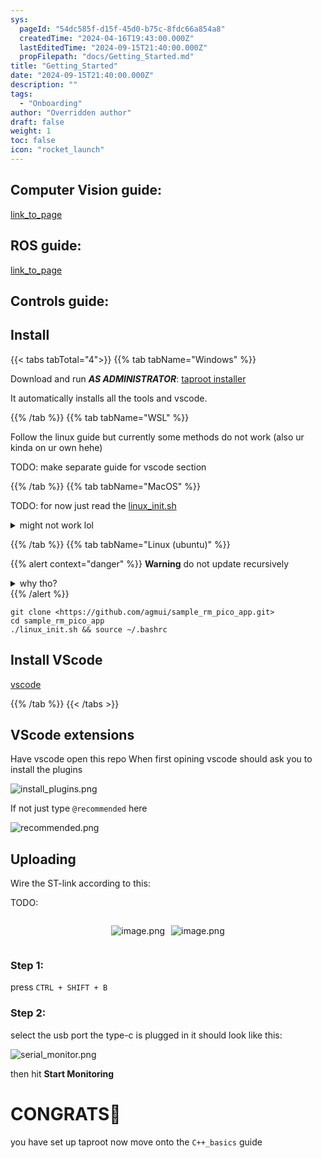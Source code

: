 ```yaml
---
sys:
  pageId: "54dc585f-d15f-45d0-b75c-8fdc66a854a8"
  createdTime: "2024-04-16T19:43:00.000Z"
  lastEditedTime: "2024-09-15T21:40:00.000Z"
  propFilepath: "docs/Getting_Started.md"
title: "Getting_Started"
date: "2024-09-15T21:40:00.000Z"
description: ""
tags:
  - "Onboarding"
author: "Overridden author"
draft: false
weight: 1
toc: false
icon: "rocket_launch"
---
```


## Computer Vision guide:

[link_to_page](86d45bc0-388b-4d26-8848-44f255f73d0e)

## ROS guide:

[link_to_page](3c76c1de-ec8f-46d6-8b0a-294005edc2d5)

## Controls guide:

## Install

{{< tabs tabTotal="4">}}
{{% tab tabName="Windows" %}}

Download and run _**AS ADMINISTRATOR**_: [taproot installer](https://github.com/Thornbots/TeachingFreshies/releases/tag/1.0)

It automatically installs all the tools and vscode.

{{% /tab %}}
{{% tab tabName="WSL" %}}

Follow the linux guide but currently some methods do not work (also ur kinda on ur own hehe)

TODO: make separate guide for vscode section

{{% /tab %}}
{{% tab tabName="MacOS" %}}

TODO: for now just read the [linux_init.sh](https://github.com/agmui/sample_rm_pico_app/blob/main/linux_init.sh)

<details>
<summary>might not work lol</summary>

`brew install libusb pkg-config`

Next install: [vscode](https://code.visualstudio.com/Download)

</details>

{{% /tab %}}
{{% tab tabName="Linux (ubuntu)" %}}

{{% alert context="danger" %}}
**Warning** do not update recursively
<details>
<summary>why tho?</summary>
There are some submodules that may go on for a while (like tinyusb) and I highly
recommend you don't need to get them.
If you want to see what submodules I update just look in `linux_init.sh`
</details>
{{% /alert %}}

```shell
git clone <https://github.com/agmui/sample_rm_pico_app.git>
cd sample_rm_pico_app
./linux_init.sh && source ~/.bashrc
```

## Install VScode

[vscode](https://code.visualstudio.com/Download)

{{% /tab %}}
{{< /tabs >}}

## VScode extensions

Have vscode open this repo
When first opining vscode should ask you to install the plugins

![install_plugins.png](https://prod-files-secure.s3.us-west-2.amazonaws.com/d518164a-d88e-44d1-a4ee-3adb3bd8bce0/89bd30f0-1825-4e77-867b-0a41ce370880/install_plugins.png?X-Amz-Algorithm=AWS4-HMAC-SHA256&X-Amz-Content-Sha256=UNSIGNED-PAYLOAD&X-Amz-Credential=ASIAZI2LB466VQHG6YKM%2F20250226%2Fus-west-2%2Fs3%2Faws4_request&X-Amz-Date=20250226T160941Z&X-Amz-Expires=3600&X-Amz-Security-Token=IQoJb3JpZ2luX2VjECQaCXVzLXdlc3QtMiJIMEYCIQDUILBCWdtpFfLUCGkizkr6O9soqd2UBV1on0DTE6va0gIhANDP6H5mauC3bh8Q%2F8O6PsV%2BSs5itfxIgNBXhIuHxA7PKv8DCF0QABoMNjM3NDIzMTgzODA1IgwG13RR9emhCDAhqwYq3APOzQj6NRarAlQjut4BJwzVUdjsPwEAUKGQkn7p%2BS%2Ftz0BD4tUMQjY556wLN9tCJMUQz26Z%2BIzqS5MgcHSNEdSAry9te%2FHsMxTrwUOqS7SypZ5q0MtUCBrKBAZQbTELTtzZPKdQbYL%2BCgm5RkuDN9lnZ1rIKqlDtWRB6grJbEgQmixY7whoQcsjJ%2BVKD7NuCe%2Fmz8zbfgv2eLEeB8d%2BzoMFgkgmYEcwchXSDKpRbX%2BWa4ahcZNN30rEOWPURQ3HERE99uSA0YJSlYkDgaWdReGqJNs74tIkddH3vltZE%2F4tjEre5yLJtQ62Nu6yBrfe9AU1gxo1sZJBZj0%2BDYJ9TzeNSzGG9EKFEtAmT7evTRVRNP068h5wjGPzRVBZG1yAJWiEMo3HUjsGR5ALIMM0YQ2G5zJFGtvIhYb0w7atepT4Z8jIqg5QlsdrubErT1Ibj2GieW5Ie0AwjyVFk%2F9%2Fd0eSOpD2a04wiGssWWtxMG7ZmW1Mu1GKeIJa6yCA7zGbpRUC6%2FVSX2K1tHNJSOhdBCUT%2BqYKRddL%2BfGaXagHKKg0MV8Pti%2BzAKCkPdxBA81v6LD%2Fj%2B9bORExJSw0FwwG7eDQ0ZsyasgfYDToDKyJDY0NjTHNOxytt4gH8t9gHzD7h%2Fy9BjqkAbgyeQ132ghNT9WhmXUWz3ECue%2FqmaHPDVJg7pcq6h9QUenQknxN%2BB1XUU2uCHUUtxfsKwx6x%2Bvs4hVjNhJTBPGQeE0sMm5pcy6bFDHR6pgt51o%2BAmgaISSFOj%2B6qC%2FHyVg5f%2BwirdjXoaxfoGvPnlwp1%2FSPMqboSZWnvdArPVIzvQ88jOMzIBgouE5fdeV9GGiRaLcwT5xvO2Y7QJ7xEPdAi9KQ&X-Amz-Signature=5804bf47707c639eca1f4332633c118745f85e120f53c755efeb7c0d50b61794&X-Amz-SignedHeaders=host&x-id=GetObject)

If not just type `@recommended` here  

![recommended.png](https://prod-files-secure.s3.us-west-2.amazonaws.com/d518164a-d88e-44d1-a4ee-3adb3bd8bce0/61e661e9-5d85-4dfc-be0d-8d2097a5e793/recommended.png?X-Amz-Algorithm=AWS4-HMAC-SHA256&X-Amz-Content-Sha256=UNSIGNED-PAYLOAD&X-Amz-Credential=ASIAZI2LB466VQHG6YKM%2F20250226%2Fus-west-2%2Fs3%2Faws4_request&X-Amz-Date=20250226T160941Z&X-Amz-Expires=3600&X-Amz-Security-Token=IQoJb3JpZ2luX2VjECQaCXVzLXdlc3QtMiJIMEYCIQDUILBCWdtpFfLUCGkizkr6O9soqd2UBV1on0DTE6va0gIhANDP6H5mauC3bh8Q%2F8O6PsV%2BSs5itfxIgNBXhIuHxA7PKv8DCF0QABoMNjM3NDIzMTgzODA1IgwG13RR9emhCDAhqwYq3APOzQj6NRarAlQjut4BJwzVUdjsPwEAUKGQkn7p%2BS%2Ftz0BD4tUMQjY556wLN9tCJMUQz26Z%2BIzqS5MgcHSNEdSAry9te%2FHsMxTrwUOqS7SypZ5q0MtUCBrKBAZQbTELTtzZPKdQbYL%2BCgm5RkuDN9lnZ1rIKqlDtWRB6grJbEgQmixY7whoQcsjJ%2BVKD7NuCe%2Fmz8zbfgv2eLEeB8d%2BzoMFgkgmYEcwchXSDKpRbX%2BWa4ahcZNN30rEOWPURQ3HERE99uSA0YJSlYkDgaWdReGqJNs74tIkddH3vltZE%2F4tjEre5yLJtQ62Nu6yBrfe9AU1gxo1sZJBZj0%2BDYJ9TzeNSzGG9EKFEtAmT7evTRVRNP068h5wjGPzRVBZG1yAJWiEMo3HUjsGR5ALIMM0YQ2G5zJFGtvIhYb0w7atepT4Z8jIqg5QlsdrubErT1Ibj2GieW5Ie0AwjyVFk%2F9%2Fd0eSOpD2a04wiGssWWtxMG7ZmW1Mu1GKeIJa6yCA7zGbpRUC6%2FVSX2K1tHNJSOhdBCUT%2BqYKRddL%2BfGaXagHKKg0MV8Pti%2BzAKCkPdxBA81v6LD%2Fj%2B9bORExJSw0FwwG7eDQ0ZsyasgfYDToDKyJDY0NjTHNOxytt4gH8t9gHzD7h%2Fy9BjqkAbgyeQ132ghNT9WhmXUWz3ECue%2FqmaHPDVJg7pcq6h9QUenQknxN%2BB1XUU2uCHUUtxfsKwx6x%2Bvs4hVjNhJTBPGQeE0sMm5pcy6bFDHR6pgt51o%2BAmgaISSFOj%2B6qC%2FHyVg5f%2BwirdjXoaxfoGvPnlwp1%2FSPMqboSZWnvdArPVIzvQ88jOMzIBgouE5fdeV9GGiRaLcwT5xvO2Y7QJ7xEPdAi9KQ&X-Amz-Signature=38b97506796aaf2990e6983e486eb71160ebd6cda3dff538af0c6197b66afef0&X-Amz-SignedHeaders=host&x-id=GetObject)

## Uploading

Wire the ST-link according to this:

TODO:

<div style="display: flex;flex-direction: row; column-gap:10px; max-width: 630px;justify-content: center;">
<div>

![image.png](https://prod-files-secure.s3.us-west-2.amazonaws.com/d518164a-d88e-44d1-a4ee-3adb3bd8bce0/210ecb78-1116-4d7b-b9b7-2292f66fa2c2/image.png?X-Amz-Algorithm=AWS4-HMAC-SHA256&X-Amz-Content-Sha256=UNSIGNED-PAYLOAD&X-Amz-Credential=ASIAZI2LB466VELHTZ7S%2F20250226%2Fus-west-2%2Fs3%2Faws4_request&X-Amz-Date=20250226T160944Z&X-Amz-Expires=3600&X-Amz-Security-Token=IQoJb3JpZ2luX2VjECQaCXVzLXdlc3QtMiJGMEQCIHH2AhCyno3J1qJi8WYqEgb%2BJ%2FVFcDEeXAYKyGldE4A9AiAQeVOa4gJklPTsVCYQNNZ18O0jWtgWwot1M%2BfMo8cyCir%2FAwhdEAAaDDYzNzQyMzE4MzgwNSIMa%2F0wbJ8WUv6oYoLaKtwDfLJheGwT4NCoJsEC07A%2B7%2B33Dpj0kYW4bBTkfSuKGo28A4nIaE4rQr90SIGuBI5GZrkUGzH9ogODjcDn8E2jscFZMddtE2C1%2BMZIkQR5mYKaSn4WOl%2Bbm7tv1MRBUdPtpfEHSMHuD7bxibjXNS%2FCzoKTT8EX9N9EVgcHOW6C8sFQhkjdtVLgKeBF1KxSJCPA71L06rROHVma6EHY2J9MJ6YJ3LfRE%2FH9QNnXGnvHJ7iSUU%2F%2B8MoeHlgMeyNdX1h%2BIZ%2BGSvrE55ZvNSeMdRNLaXCF%2BfZDtxPxAHphs9%2BTbaB9pY0Azvof40IoHVi%2Flh%2FuPLtGQK2SCvcy0MmJbBHNOofm1IBo2CkYfivxwuAaCTtnDqO6pkuBh4hW8pP2z5yKYTDb0SWeFECjcZZRjuNzO9BqaJxmE2YkXJrBt37lQO7aIyOvxUiG%2BdXHPitwI%2BNuXucKV8b2k3P%2FnlsIdwnQzGpmb6XMe4xLpi0tuGnKurypJdm4cbEPGx9ixtMMS05z2v4yCM59qiIEBjiqGmqPDFijTvCOL4o7xgy9BIVyv7VuwOAWdDmdAroRTUb4f9Ghxqw%2FeN%2BI6%2FXBSYOTngaFrWHAbgKHyo6LDrdSyOLX1GRJHbmo7DvBriBtKacwnYj8vQY6pgGBMlXAi%2FJChPe4WXOEgA9r7jC8pUohaFDg1fU0M4Yb4%2BMxN01gyqz6hTr3WEByP%2BS%2BXmu0WO49WbBrUNbrrpU%2BecKQRmHilTb9Ly6vgxWkag6ohk0RNeQS0jmSouZLsd%2FAk%2FA7G%2FEDz6wGNIPck%2BFPwRDenMfVP7Yw1rPmnvZsbEZRVukJr0M%2FGm7ACuVlUJQZC5c%2Bbtn1nWC5hpAYV%2BBmH%2FQEB4wV&X-Amz-Signature=abbd2dea243afe13b0b31f6e71e1a137c66769d31d184f303375b90bf986c5e6&X-Amz-SignedHeaders=host&x-id=GetObject)

</div>
<div>

![image.png](https://prod-files-secure.s3.us-west-2.amazonaws.com/d518164a-d88e-44d1-a4ee-3adb3bd8bce0/33a0fd0f-8ca6-4a86-8e09-26e95ded1fff/image.png?X-Amz-Algorithm=AWS4-HMAC-SHA256&X-Amz-Content-Sha256=UNSIGNED-PAYLOAD&X-Amz-Credential=ASIAZI2LB466YGHIFVUR%2F20250226%2Fus-west-2%2Fs3%2Faws4_request&X-Amz-Date=20250226T160945Z&X-Amz-Expires=3600&X-Amz-Security-Token=IQoJb3JpZ2luX2VjECQaCXVzLXdlc3QtMiJIMEYCIQC4vCkGDZOKINPtWOvyHS7B9iOtzc6euhgd86DWr7wwmQIhAKonhGdYyV6EroDlZYnULLtAO9fTHF4Z2M%2FdQkCfguaGKv8DCF0QABoMNjM3NDIzMTgzODA1Igx3lcNMIJy7SRoBSNAq3AMtf2G0k1EsnsTfRFoaqhAdWovLc13185iVUyio%2B0%2BbNnnbRDGc%2FaQy7tx63rRxYzP1epfoosa9KtfV0XzXWjRdAUhmT1q5T7U9HX2hexzuF4eNg7wub%2Fwww9%2FXjvsXFD7oudijr1cCv0UJuV%2FEbLW1cWt8r8x3uCf2e2tKCemGy3XS70P3RK%2FWHEmJOSk%2BRnbrrAvXD1o7h%2BKfLb4Lkzh7EB0pPrkFALMZTZ7G72WK2oX6wKwfMEdcqhDbj4KUl%2FA7wiFH7DQtAZIxOxUxtACsl39YMTBM0xu%2FWNrTHi2GwcXhCKhbSwmmTQijcYIaBVJA30PrbkjE%2B857Cd4QrCKNhj0EHNSeia0%2Fmt%2FU7CkDZ1ADvPf%2FXC7SNc77n7nuBeTacD2jOt535tAwFu2wKWpEzwUOoY2QVI7vtL%2BGrGP4yJVyt4V3czBYEFipMRv8XjdqAkGWTBRAvTQZ%2F0%2FNUSAc9qa40A%2FH4hj95uburEezxwGjBzyJpqNznIdjOOXhDjCByT8pOJ4nK5dLomqhMAAi5DZwYVGG29dhQTXHxJN5ubwfj%2Bq7KiehXAimD5s6M%2F9FG5gzbXaBqFz5Si4Tcr%2Be%2FVsSAybUbImoIg5sTLmJiG1Z4kHEjseAtU%2BoYzDKiPy9BjqkAXUmhFljfW9SA4B%2Bqbw%2BmTywXie1fsX2KboYFhj7kdsVciRY%2ByMBjYwXJg8A1giTl2dCJUduUsXxtMoQ0%2FUAerq7fYSjxuZ2r43b5gWs3Da9Sip3IDgc1tYb8CTZdXoiauuI4kX8oj0TV3TUP3BR9YC8zL%2BDAC2%2B6ldFbpkeJWaJd9Ff8kFQHfeMpudjPbXnp7Ibjx3BmxJipTVlkZEJbTEtWdCT&X-Amz-Signature=37b4212057f0684dba8f2b86330839b78bfb059cb5cc93247e539f6c92f061ac&X-Amz-SignedHeaders=host&x-id=GetObject)

</div>
</div>

### Step 1:

press `CTRL + SHIFT + B`

### Step 2:

select the usb port the type-c is plugged in it should look like this:

![serial_monitor.png](https://prod-files-secure.s3.us-west-2.amazonaws.com/d518164a-d88e-44d1-a4ee-3adb3bd8bce0/f03f4774-05d4-4393-b6a0-d5efb6d315ab/serial_monitor.png?X-Amz-Algorithm=AWS4-HMAC-SHA256&X-Amz-Content-Sha256=UNSIGNED-PAYLOAD&X-Amz-Credential=ASIAZI2LB466VQHG6YKM%2F20250226%2Fus-west-2%2Fs3%2Faws4_request&X-Amz-Date=20250226T160941Z&X-Amz-Expires=3600&X-Amz-Security-Token=IQoJb3JpZ2luX2VjECQaCXVzLXdlc3QtMiJIMEYCIQDUILBCWdtpFfLUCGkizkr6O9soqd2UBV1on0DTE6va0gIhANDP6H5mauC3bh8Q%2F8O6PsV%2BSs5itfxIgNBXhIuHxA7PKv8DCF0QABoMNjM3NDIzMTgzODA1IgwG13RR9emhCDAhqwYq3APOzQj6NRarAlQjut4BJwzVUdjsPwEAUKGQkn7p%2BS%2Ftz0BD4tUMQjY556wLN9tCJMUQz26Z%2BIzqS5MgcHSNEdSAry9te%2FHsMxTrwUOqS7SypZ5q0MtUCBrKBAZQbTELTtzZPKdQbYL%2BCgm5RkuDN9lnZ1rIKqlDtWRB6grJbEgQmixY7whoQcsjJ%2BVKD7NuCe%2Fmz8zbfgv2eLEeB8d%2BzoMFgkgmYEcwchXSDKpRbX%2BWa4ahcZNN30rEOWPURQ3HERE99uSA0YJSlYkDgaWdReGqJNs74tIkddH3vltZE%2F4tjEre5yLJtQ62Nu6yBrfe9AU1gxo1sZJBZj0%2BDYJ9TzeNSzGG9EKFEtAmT7evTRVRNP068h5wjGPzRVBZG1yAJWiEMo3HUjsGR5ALIMM0YQ2G5zJFGtvIhYb0w7atepT4Z8jIqg5QlsdrubErT1Ibj2GieW5Ie0AwjyVFk%2F9%2Fd0eSOpD2a04wiGssWWtxMG7ZmW1Mu1GKeIJa6yCA7zGbpRUC6%2FVSX2K1tHNJSOhdBCUT%2BqYKRddL%2BfGaXagHKKg0MV8Pti%2BzAKCkPdxBA81v6LD%2Fj%2B9bORExJSw0FwwG7eDQ0ZsyasgfYDToDKyJDY0NjTHNOxytt4gH8t9gHzD7h%2Fy9BjqkAbgyeQ132ghNT9WhmXUWz3ECue%2FqmaHPDVJg7pcq6h9QUenQknxN%2BB1XUU2uCHUUtxfsKwx6x%2Bvs4hVjNhJTBPGQeE0sMm5pcy6bFDHR6pgt51o%2BAmgaISSFOj%2B6qC%2FHyVg5f%2BwirdjXoaxfoGvPnlwp1%2FSPMqboSZWnvdArPVIzvQ88jOMzIBgouE5fdeV9GGiRaLcwT5xvO2Y7QJ7xEPdAi9KQ&X-Amz-Signature=a24988f9738e8798081f27ec14d4bc7623020f4408f22b50a57b2e5a7ad06cc0&X-Amz-SignedHeaders=host&x-id=GetObject)

then hit **Start Monitoring**

# CONGRATS🎉

you have set up taproot now move onto the `C++_basics` guide

